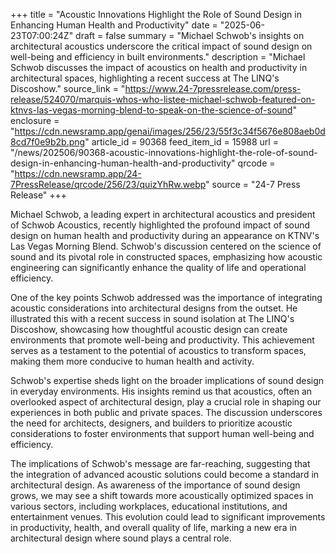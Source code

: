 +++
title = "Acoustic Innovations Highlight the Role of Sound Design in Enhancing Human Health and Productivity"
date = "2025-06-23T07:00:24Z"
draft = false
summary = "Michael Schwob's insights on architectural acoustics underscore the critical impact of sound design on well-being and efficiency in built environments."
description = "Michael Schwob discusses the impact of acoustics on health and productivity in architectural spaces, highlighting a recent success at The LINQ's Discoshow."
source_link = "https://www.24-7pressrelease.com/press-release/524070/marquis-whos-who-listee-michael-schwob-featured-on-ktnvs-las-vegas-morning-blend-to-speak-on-the-science-of-sound"
enclosure = "https://cdn.newsramp.app/genai/images/256/23/55f3c34f5676e808aeb0d8cd7f0e9b2b.png"
article_id = 90368
feed_item_id = 15988
url = "/news/202506/90368-acoustic-innovations-highlight-the-role-of-sound-design-in-enhancing-human-health-and-productivity"
qrcode = "https://cdn.newsramp.app/24-7PressRelease/qrcode/256/23/quizYhRw.webp"
source = "24-7 Press Release"
+++

<p>Michael Schwob, a leading expert in architectural acoustics and president of Schwob Acoustics, recently highlighted the profound impact of sound design on human health and productivity during an appearance on KTNV's Las Vegas Morning Blend. Schwob's discussion centered on the science of sound and its pivotal role in constructed spaces, emphasizing how acoustic engineering can significantly enhance the quality of life and operational efficiency.</p><p>One of the key points Schwob addressed was the importance of integrating acoustic considerations into architectural designs from the outset. He illustrated this with a recent success in sound isolation at The LINQ's Discoshow, showcasing how thoughtful acoustic design can create environments that promote well-being and productivity. This achievement serves as a testament to the potential of acoustics to transform spaces, making them more conducive to human health and activity.</p><p>Schwob's expertise sheds light on the broader implications of sound design in everyday environments. His insights remind us that acoustics, often an overlooked aspect of architectural design, play a crucial role in shaping our experiences in both public and private spaces. The discussion underscores the need for architects, designers, and builders to prioritize acoustic considerations to foster environments that support human well-being and efficiency.</p><p>The implications of Schwob's message are far-reaching, suggesting that the integration of advanced acoustic solutions could become a standard in architectural design. As awareness of the importance of sound design grows, we may see a shift towards more acoustically optimized spaces in various sectors, including workplaces, educational institutions, and entertainment venues. This evolution could lead to significant improvements in productivity, health, and overall quality of life, marking a new era in architectural design where sound plays a central role.</p>